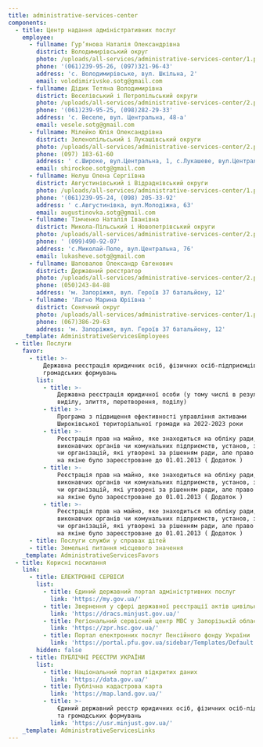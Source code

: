 ```yaml
---
title: administrative-services-center
components:
  - title: Центр надання адміністративних послуг
    employee:
      - fullname: Гур’янова Наталія Олександрівна
        district: Володимирівський округ
        photo: /uploads/all-services/administrative-services-center/1.png
        phone: '(061)239-95-26, (097)321-96-43'
        address: 'с. Володимирівське, вул. Шкільна, 2'
        email: volodimirivske.sotg@gmail.com
      - fullname: Дідик Тетяна Володимирівна
        district: Веселівський і Петропільський округи
        photo: /uploads/all-services/administrative-services-center/2.png
        phone: '(061)239-95-25, (098)282-29-33'
        address: 'с. Веселе, вул. Центральна, 48-а'
        email: vesele.sotg@gmail.com
      - fullname: Мілейко Юлія Олександрівна
        district: Зеленопільський і Лукашівський округи
        photo: /uploads/all-services/administrative-services-center/2.png
        phone: (097) 183-61-60
        address: ' с.Широке, вул.Центральна, 1, с.Лукашеве, вул.Центральна, 18'
        email: shirockoe.sotg@gmail.com
      - fullname: Нелуш Олена Сергіївна
        district: Августинівський і Відраднівський округи
        photo: /uploads/all-services/administrative-services-center/1.png
        phone: '(061)239-95-24, (098) 205-33-92'
        address: ' с.Августинівка, вул.Молодіжна, 63'
        email: augustinovka.sotg@gmail.com
      - fullname: Тімченко Наталія Іванівна
        district: Микола-Пільський і Новопетрівський округи
        photo: /uploads/all-services/administrative-services-center/2.png
        phone: ' (099)490-92-07'
        address: 'с.Миколай-Поле, вул.Центральна, 76'
        email: lukasheve.sotg@gmail.com
      - fullname: Шаповалов Олександр Євгенович
        district: Державний реєстратор
        photo: /uploads/all-services/administrative-services-center/2.png
        phone: (050)243-84-88
        address: 'м. Запоріжжя, вул. Героїв 37 батальйону, 12'
      - fullname: 'Лагно Марина Юріївна '
        district: Сонячний округ
        photo: /uploads/all-services/administrative-services-center/1.png
        phone: (067)386-29-63
        address: 'м. Запоріжжя, вул. Героїв 37 батальйону, 12'
    _template: AdministrativeServicesEmployees
  - title: Послуги
    favor:
      - title: >-
          Державна реєстрація юридичних осіб, фізичних осіб-підприємців та
          громадських формувань
        list:
          - title: >-
              Державна реєстрація юридичної особи (у тому числі в результаті
              виділу, злиття, перетворення, поділу)
          - title: >-
              Програма з підвищення ефективності управління активами
              Широківської територіальної громади на 2022-2023 роки
          - title: >-
              Реєстрація прав на майно, яке знаходиться на обліку ради, її
              виконавчих органів чи комунальних підприємств, установ, закладів
              чи організацій, які утворені за рішенням ради, але право власності
              на якіне було зареєстроване до 01.01.2013 ( Додаток )
          - title: >-
              Реєстрація прав на майно, яке знаходиться на обліку ради, її
              виконавчих органів чи комунальних підприємств, установ, закладів
              чи організацій, які утворені за рішенням ради, але право власності
              на якіне було зареєстроване до 01.01.2013 ( Додаток )
          - title: >-
              Реєстрація прав на майно, яке знаходиться на обліку ради, її
              виконавчих органів чи комунальних підприємств, установ, закладів
              чи організацій, які утворені за рішенням ради, але право власності
              на якіне було зареєстроване до 01.01.2013 ( Додаток )
      - title: Послуги служби у справах дітей
      - title: Земельні питання місцевого значення
    _template: AdministrativeServicesFavors
  - title: Корисні посилання
    link:
      - title: ЕЛЕКТРОННІ СЕРВІСИ
        list:
          - title: Єдиний державний портал адміністртивних послуг
            link: 'https://my.gov.ua/'
          - title: Звернення у сфері державної реєстрації актів цивільного стану
            link: 'https://dracs.minjust.gov.ua/'
          - title: Регіональний сервісний центр МВС у Запорізькій області
            link: 'https://zpr.hsc.gov.ua/'
          - title: Портал електронних послуг Пенсійного фонду України
            link: 'https://portal.pfu.gov.ua/sidebar/Templates/Default'
        hidden: false
      - title: ПУБЛІЧНІ РЕЄСТРИ УКРАЇНИ
        list:
          - title: Національний портал відкритих даних
            link: 'https://data.gov.ua/'
          - title: Публічна кадастрова карта
            link: 'https://map.land.gov.ua/'
          - title: >-
              Єдиний державний реєстр юридичних осіб, фізичних осіб-підприємців
              та громадських формувань
            link: 'https://usr.minjust.gov.ua/'
    _template: AdministrativeServicesLinks
---
```


